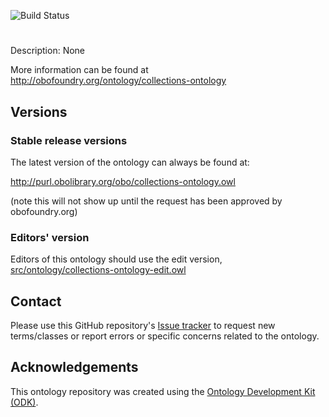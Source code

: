
![Build Status](https://github.com//collections-ontology/workflows/CI/badge.svg)
# 

Description: None

More information can be found at http://obofoundry.org/ontology/collections-ontology

## Versions

### Stable release versions

The latest version of the ontology can always be found at:

http://purl.obolibrary.org/obo/collections-ontology.owl

(note this will not show up until the request has been approved by obofoundry.org)

### Editors' version

Editors of this ontology should use the edit version, [src/ontology/collections-ontology-edit.owl](src/ontology/collections-ontology-edit.owl)

## Contact

Please use this GitHub repository's [Issue tracker](https://github.com//collections-ontology/issues) to request new terms/classes or report errors or specific concerns related to the ontology.

## Acknowledgements

This ontology repository was created using the [Ontology Development Kit (ODK)](https://github.com/INCATools/ontology-development-kit).